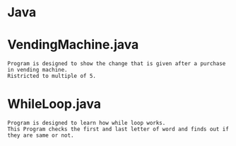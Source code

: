 # Java

# VendingMachine.java
    Program is designed to show the change that is given after a purchase in vending machine. 
    Ristricted to multiple of 5. 

# WhileLoop.java 
    Program is designed to learn how while loop works.
    This Program checks the first and last letter of word and finds out if they are same or not. 
